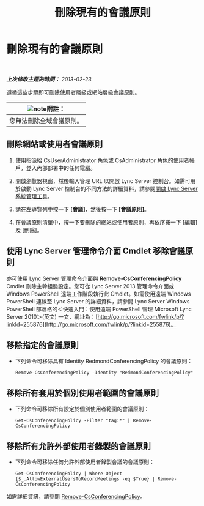 ﻿---
title: 刪除現有的會議原則
TOCTitle: 刪除現有的會議原則
ms:assetid: 709ed771-790f-4bf1-a4de-b37ca5168688
ms:mtpsurl: https://technet.microsoft.com/zh-tw/library/JJ688089(v=OCS.15)
ms:contentKeyID: 49890112
ms.date: 08/10/2015
mtps_version: v=OCS.15
ms.translationtype: HT
---

# 刪除現有的會議原則

 

_**上次修改主題的時間：** 2013-02-23_

遵循這些步驟即可刪除使用者層級或網站層級會議原則。

<table>
<thead>
<tr class="header">
<th><img src="images/Gg398811.note(OCS.15).gif" title="note" alt="note" />附註：</th>
</tr>
</thead>
<tbody>
<tr class="odd">
<td>您無法刪除全域會議原則。</td>
</tr>
</tbody>
</table>


## 刪除網站或使用者會議原則

1.  使用指派給 CsUserAdministrator 角色或 CsAdministrator 角色的使用者帳戶，登入內部部署中的任何電腦。

2.  開啟瀏覽器視窗，然後輸入管理 URL 以開啟 Lync Server 控制台。如需可用於啟動 Lync Server 控制台的不同方法的詳細資料，請參閱[開啟 Lync Server 系統管理工具](lync-server-2013-open-lync-server-administrative-tools.md)。

3.  請在左導覽列中按一下 **\[會議\]**，然後按一下 **\[會議原則\]**。

4.  在會議原則清單中，按一下要刪除的網站或使用者原則，再依序按一下 \[編輯\] 及 \[刪除\]。

## 使用 Lync Server 管理命令介面 Cmdlet 移除會議原則

亦可使用 Lync Server 管理命令介面與 **Remove-CsConferencingPolicy** Cmdlet 刪除主幹組態設定。您可從 Lync Server 2013 管理命令介面或 Windows PowerShell 遠端工作階段執行此 Cmdlet。如需使用遠端 Windows PowerShell 連線至 Lync Server 的詳細資料，請參閱 Lync Server Windows PowerShell 部落格的＜快速入門：使用遠端 PowerShell 管理 Microsoft Lync Server 2010＞(英文) 一文，網址為：[http://go.microsoft.com/fwlink/p/?linkId=255876](http://go.microsoft.com/fwlink/p/?linkid=255876)。

## 移除指定的會議原則

  - 下列命令可移除具有 Identity RedmondConferencingPolicy 的會議原則：
    
        Remove-CsConferencingPolicy -Identity "RedmondConferencingPolicy"

## 移除所有套用於個別使用者範圍的會議原則

  - 下列命令可移除所有設定於個別使用者範圍的會議原則：
    
        Get-CsConferencingPolicy -Filter "tag:*" | Remove-CsConferencingPolicy

## 移除所有允許外部使用者錄製的會議原則

  - 下列命令可移除任何允許外部使用者錄製會議的會議原則：
    
        Get-CsConferencingPolicy | Where-Object {$_.AllowExternalUsersToRecordMeetings -eq $True} | Remove-CsConferencingPolicy

如需詳細資訊，請參閱 [Remove-CsConferencingPolicy](https://docs.microsoft.com/en-us/powershell/module/skype/Remove-CsConferencingPolicy)。

